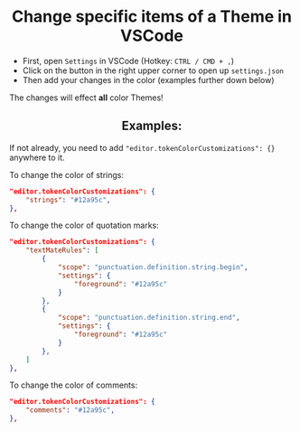 <h1 align="Center">
    Change specific items of a Theme in VSCode
</h1>

- First, open ``Settings`` in VSCode (Hotkey: ``CTRL / CMD + ,``)
- Click on the button in the right upper corner to open up ``settings.json``
- Then add your changes in the color (examples further down below)

The changes will effect **all** color Themes!

<h2 align="center">
    Examples:
</h2>

If not already, you need to add ``"editor.tokenColorCustomizations": {}`` anywhere to it.

To change the color of strings:
```json
"editor.tokenColorCustomizations": {
    "strings": "#12a95c",
},
```

To change the color of quotation marks:
```json
"editor.tokenColorCustomizations": {
    "textMateRules": [
        {
            "scope": "punctuation.definition.string.begin",
            "settings": {
                "foreground": "#12a95c"
            }
        },
        {
            "scope": "punctuation.definition.string.end",
            "settings": {
                "foreground": "#12a95c"
            }
        },
    ]
},
```

To change the color of comments:
```json
"editor.tokenColorCustomizations": {
    "comments": "#12a95c",
},
```
